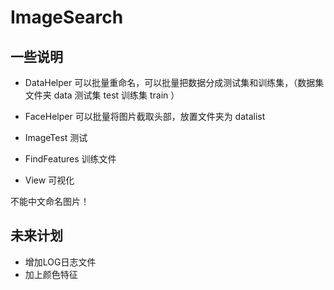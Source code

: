 # ImageSearch

## 一些说明
+ DataHelper 可以批量重命名，可以批量把数据分成测试集和训练集，（数据集文件夹 data 测试集 test 训练集 train ） 
+ FaceHelper 可以批量将图片截取头部，放置文件夹为 datalist

+ ImageTest 测试
+ FindFeatures 训练文件
+ View 可视化

不能中文命名图片！



## 未来计划

+ 增加LOG日志文件
+ 加上颜色特征